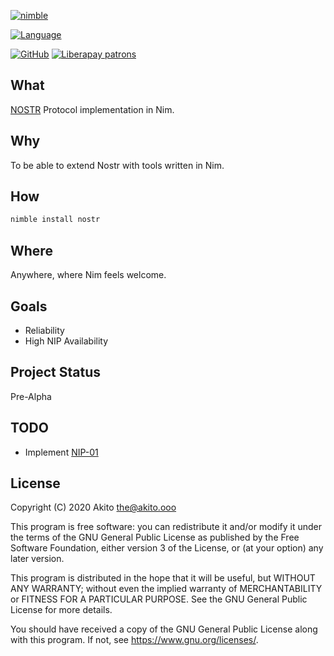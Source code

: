 [![nimble](https://raw.githubusercontent.com/yglukhov/nimble-tag/master/nimble.png)](https://nimble.directory/pkg/nostr)

[![Language](https://img.shields.io/badge/language-Nim-orange.svg?style=plastic)](https://nim-lang.org/)

[![GitHub](https://img.shields.io/badge/license-GPL--3.0-informational?style=plastic)](https://www.gnu.org/licenses/gpl-3.0.txt)
[![Liberapay patrons](https://img.shields.io/liberapay/patrons/Akito?style=plastic)](https://liberapay.com/Akito/)

## What
[NOSTR](https://nostr.com/) Protocol implementation in Nim.

## Why
To be able to extend Nostr with tools written in Nim.

## How
```bash
nimble install nostr
```

## Where
Anywhere, where Nim feels welcome.

## Goals
* Reliability
* High NIP Availability

## Project Status
Pre-Alpha

## TODO
* Implement [NIP-01](https://github.com/nostr-protocol/nips/blob/master/01.md)

## License
Copyright (C) 2020  Akito <the@akito.ooo>

This program is free software: you can redistribute it and/or modify
it under the terms of the GNU General Public License as published by
the Free Software Foundation, either version 3 of the License, or
(at your option) any later version.

This program is distributed in the hope that it will be useful,
but WITHOUT ANY WARRANTY; without even the implied warranty of
MERCHANTABILITY or FITNESS FOR A PARTICULAR PURPOSE.  See the
GNU General Public License for more details.

You should have received a copy of the GNU General Public License
along with this program.  If not, see <https://www.gnu.org/licenses/>.